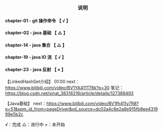 <h3 style="text-align: center">说明</h3>

#### chapter-01 - git 操作命令    【 √ 】
#### chapter-02 - java 基础      【 △ 】
#### chapter-14 - java 集合      【 △ 】
#### chapter-19 - java IO 流     【 √ 】
#### chapter-23 - java 反射      【 × 】


【LinkedHashSet介绍】
01:00
next：https://www.bilibili.com/video/BV1YA411T76k?p=30
笔记：https://blog.csdn.net/sinat_38316216/article/details/127388493

【Java基础】
next：https://www.bilibili.com/video/BV1fh411y7R8?p=51&spm_id_from=pageDriver&vd_source=dc02a4c6e2a8e915fb8ee431999e5b2c

√：完成
△：进行中
×：未开始